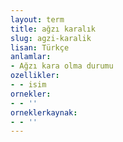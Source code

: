 ```yaml
---
layout: term
title: ağzı karalık
slug: agzi-karalik
lisan: Türkçe
anlamlar:
- Ağzı kara olma durumu
ozellikler:
- - isim
ornekler:
- - ''
orneklerkaynak:
- - ''
---
```

